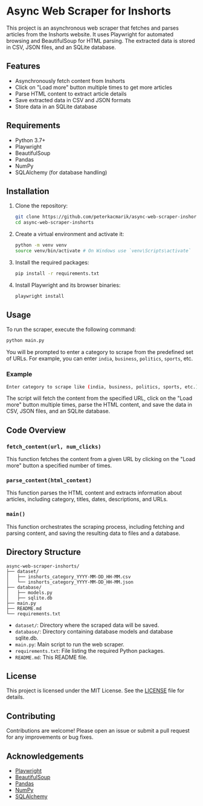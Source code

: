 # Async Web Scraper for Inshorts

This project is an asynchronous web scraper that fetches and parses articles from the Inshorts website. It uses Playwright for automated browsing and BeautifulSoup for HTML parsing. The extracted data is stored in CSV, JSON files, and an SQLite database.

## Features

- Asynchronously fetch content from Inshorts
- Click on "Load more" button multiple times to get more articles
- Parse HTML content to extract article details
- Save extracted data in CSV and JSON formats
- Store data in an SQLite database

## Requirements

- Python 3.7+
- Playwright
- BeautifulSoup
- Pandas
- NumPy
- SQLAlchemy (for database handling)

## Installation

1. Clone the repository:
    ```sh
    git clone https://github.com/peterkacmarik/async-web-scraper-inshorts.git
    cd async-web-scraper-inshorts
    ```

2. Create a virtual environment and activate it:
    ```sh
    python -m venv venv
    source venv/bin/activate # On Windows use `venv\Scripts\activate`
    ```

3. Install the required packages:
    ```sh
    pip install -r requirements.txt
    ```

4. Install Playwright and its browser binaries:
    ```sh
    playwright install
    ```

## Usage

To run the scraper, execute the following command:
```sh
python main.py
```

You will be prompted to enter a category to scrape from the predefined set of URLs. For example, you can enter `india`, `business`, `politics`, `sports`, etc.

### Example

```sh
Enter category to scrape like (india, business, politics, sports, etc.): technology
```

The script will fetch the content from the specified URL, click on the "Load more" button multiple times, parse the HTML content, and save the data in CSV, JSON files, and an SQLite database.

## Code Overview

### `fetch_content(url, num_clicks)`

This function fetches the content from a given URL by clicking on the "Load more" button a specified number of times.

### `parse_content(html_content)`

This function parses the HTML content and extracts information about articles, including category, titles, dates, descriptions, and URLs.

### `main()`

This function orchestrates the scraping process, including fetching and parsing content, and saving the resulting data to files and a database.

## Directory Structure

```plaintext
async-web-scraper-inshorts/
├── dataset/
│   ├── inshorts_category_YYYY-MM-DD_HH-MM.csv
│   └── inshorts_category_YYYY-MM-DD_HH-MM.json
├── database/
│   ├── models.py
│   ├── sqlite.db
├── main.py
├── README.md
└── requirements.txt
```

- `dataset/`: Directory where the scraped data will be saved.
- `database/`: Directory containing database models and database sqlite.db.
- `main.py`: Main script to run the web scraper.
- `requirements.txt`: File listing the required Python packages.
- `README.md`: This README file.

## License

This project is licensed under the MIT License. See the [LICENSE](LICENSE) file for details.

## Contributing

Contributions are welcome! Please open an issue or submit a pull request for any improvements or bug fixes.

## Acknowledgements

- [Playwright](https://playwright.dev/)
- [BeautifulSoup](https://www.crummy.com/software/BeautifulSoup/)
- [Pandas](https://pandas.pydata.org/)
- [NumPy](https://numpy.org/)
- [SQLAlchemy](https://www.sqlalchemy.org/)

```
